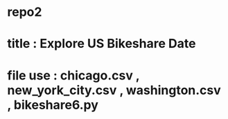 # repo2
## 
# title : Explore US Bikeshare Date

# file use : chicago.csv , new_york_city.csv , washington.csv , bikeshare6.py